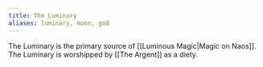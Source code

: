 ```yaml
---
title: The Luminary
aliases: luminary, moon, god
---
```


The Luminary is the primary source of [[Luminous Magic|Magic on Naos]]. The Luminary is worshipped by [[The Argent]] as a diety.
